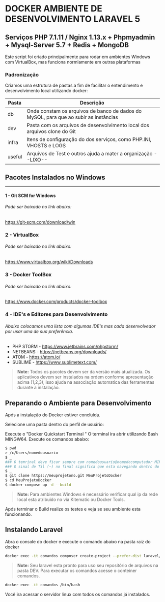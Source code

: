
# DOCKER AMBIENTE DE DESENVOLVIMENTO LARAVEL 5 #
## Serviços PHP 7.1.11 /  Nginx 1.13.x + Phpmyadmin + Mysql-Server 5.7 + Redis + MongoDB

Este script foi criado principalmente para rodar em ambientes Windows com VirtualBox, mas funciona normlamente em outras plataformas

### Padronização ###

Criamos uma estrutura de pastas a fim de facilitar o entendimento e desenvolvimento local utilizando docker:

| Pasta | Descrição |
| ------ | ------ |
| db |  Onde constam os arquivos de banco de dados do MySQL, para que ao subir as instâncias |
| dev | Pasta com os arquivos de desenvolvimento local dos arquivos clone do Git |
| infra | Itens de configuração do dos serviços, como PHP.INI, VHOSTS e LOGS|
| useful | Arquivos de Test e outros ajuda a mater a organização --LIXO-- |



## Pacotes Instalados no Windows #####
 ---------------------------------
#### 1 - Git SCM for Windows
###### Pode ser baixado no link abaixo:
https://git-scm.com/download/win
### 2 - VirtualBox
###### Pode ser baixado no link abaixo:
https://www.virtualbox.org/wiki/Downloads
### 3 - Docker ToolBox 
###### Pode ser baixado no link abaixo:
https://www.docker.com/products/docker-toolbox
### 4 - IDE's e Editores para Desenvolvimento 
###### Abaixo colocamos uma lista com algumas IDE's mas cada desenvolvedor por usar uma de sua preferência.
- PHP STORM - https://www.jetbrains.com/phpstorm/
- NETBEANS - https://netbeans.org/downloads/
- ATOM - https://atom.io/
- SUBLIME - https://www.sublimetext.com/

> **Note:**
> Todos os pacotes devem ser da versão mais atualizada.
>Os aplicativos devem ser instalados na ordem conforme apresentação acima (1,2,3), isso ajuda na associação automatica das ferramentas durante a instalação.


## Preparando o Ambiente para Desenvolvimento #####

Após a instalação do Docker estiver concluída.

Selecione uma pasta dentro do perfil de usuário:

Execute o "Docker Quickstart Terminal "
O terminal ira abrir utilizando Bash MINGW64.
Execute os comandos abaixo:

``` sh
$ pwd
> /c/Users/nomedousuario
$ _
### O temrinal deve ficar sempre com nomedousuario@nomedocomputador MINGW64 ~
### O sinal de Til (~) no final significa que esta navegando dentro do perfil do usuário
$ _
$ git clone https://meuprojetono.git MeuProjetoDocker
$ cd MeuProjetoDocker
$ docker-compose up -d --build
```

> **Note:**
Para ambientes Windows é necessário verificar qual ip da rede local esta atribuido no via Kitematic ou Docker Tools.


Após terminar o Build realize os testes e veja se seu ambiente esta funcionando.


## Instalando Laravel

Abra o console do docker e execute o comando abaixo na pasta raiz do docker

``` sh
docker exec -it comandos composer create-project --prefer-dist laravel/laravel /var/www/html/app && cd /var/www/html/app && composer update && composer install && composer dump
```

> **Note:**
Seu laravel esta pronto para uso seu repositório de arquivos na pasta DEV.
Para executar os comandos acesse o conteiner comandos.

``` sh
docker exec -it comandos /bin/bash

```
Você ira acessar o servidor linux com todos os comandos já instalados.

